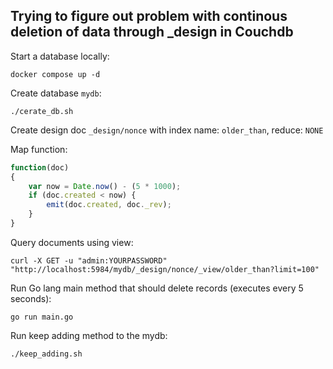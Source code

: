 ## Trying to figure out problem with continous deletion of data through _design in Couchdb

Start a database locally:
```
docker compose up -d
```

Create database `mydb`:
```
./cerate_db.sh
```

Create design doc `_design/nonce` with index name: `older_than`, reduce: `NONE`

Map function: 

```javascript
function(doc) 
{ 
    var now = Date.now() - (5 * 1000);
    if (doc.created < now) {
        emit(doc.created, doc._rev); 
    }
}
```


Query documents using view: 
```
curl -X GET -u "admin:YOURPASSWORD" "http://localhost:5984/mydb/_design/nonce/_view/older_than?limit=100"
```

Run Go lang main method that should delete records (executes every 5 seconds):
```
go run main.go
```

Run keep adding method to the mydb:
```
./keep_adding.sh
```